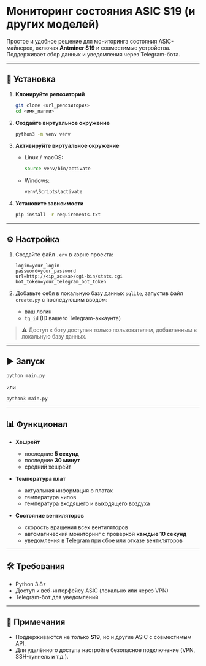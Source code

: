# Мониторинг состояния ASIC S19 (и других моделей)

Простое и удобное решение для мониторинга состояния ASIC-майнеров, включая **Antminer S19** и совместимые устройства.  
Поддерживает сбор данных и уведомления через Telegram-бота.

---

## 🚀 Установка

1. **Клонируйте репозиторий**
   ```bash
   git clone <url_репозитория>
   cd <имя_папки>
   ```

2. **Создайте виртуальное окружение**
   ```bash
   python3 -m venv venv
   ```

3. **Активируйте виртуальное окружение**
   - Linux / macOS:
     ```bash
     source venv/bin/activate
     ```
   - Windows:
     ```cmd
     venv\Scripts\activate
     ```

4. **Установите зависимости**
   ```bash
   pip install -r requirements.txt
   ```

---

## ⚙️ Настройка

1. Создайте файл `.env` в корне проекта:
   ```env
   login=your_login
   password=your_password
   url=http://<ip_асика>/cgi-bin/stats.cgi
   bot_token=your_telegram_bot_token
   ```

2. Добавьте себя в локальную базу данных `sqlite`, запустив файл `create.py` с последующим вводом:
   - ваш логин
   - `tg_id` (ID вашего Telegram-аккаунта)

> ⚠ Доступ к боту доступен только пользователям, добавленным в локальную базу данных.

---

## ▶️ Запуск

```bash
python main.py
```
или
```bash
python3 main.py
```

---

## 📊 Функционал

- **Хешрейт**
  - последние **5 секунд**
  - последние **30 минут**
  - средний хешрейт

- **Температура плат**
  - актуальная информация о платах
  - температура чипов
  - температура входящего и выходящего воздуха

- **Состояние вентиляторов**
  - скорость вращения всех вентиляторов
  - автоматический мониторинг с проверкой **каждые 10 секунд**
  - уведомления в Telegram при сбое или отказе вентиляторов

---

## 🛠 Требования

- Python 3.8+
- Доступ к веб-интерфейсу ASIC (локально или через VPN)
- Telegram-бот для уведомлений

---

## 📌 Примечания

- Поддерживаются не только **S19**, но и другие ASIC с совместимым API.
- Для удалённого доступа настройте безопасное подключение (VPN, SSH-туннель и т.д.).
